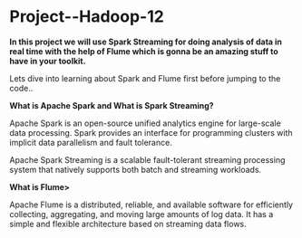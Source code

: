 # Project--Hadoop-12


<table>
 
  **In this project we will use Spark Streaming for doing analysis of data in real time with the help of Flume which is gonna be an amazing stuff to have in your toolkit.**

 Lets dive into learning about Spark and Flume first before jumping to the code..

 **What is Apache Spark and What is Spark Streaming?**

 Apache Spark is an open-source unified analytics engine for large-scale data processing. Spark provides an interface for programming clusters with implicit data parallelism and fault tolerance.

Apache Spark Streaming is a scalable fault-tolerant streaming processing system that natively supports both batch and streaming workloads.

**What is Flume>**

Apache Flume is a distributed, reliable, and available software for efficiently collecting, aggregating, and moving large amounts of log data. It has a simple and flexible architecture based on streaming data flows.


</table>
